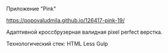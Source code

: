 Приложение "Pink"

https://popovaludmila.github.io/126417-pink-19/

Адаптивной кроссбрузерная валидная pixel perfect верстка. 


Технологический стек:
HTML
Less
Gulp
